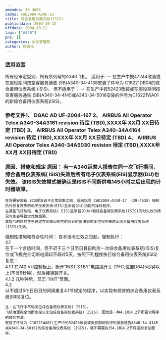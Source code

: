 ```yaml
---
amendno: 39-4603  
cadno: CAD2004-A340-23  
title: 综合备用仪表系统(ISIS)  
publishdate: 2004-10-22  
effdate: 2004-10-22  
tags: ["A340"]  
pns: []  
categories: 华东管理局  
author: 徐逸乐  
---
```

  
### 适用范围  
所有经审定型别、所有序列号的A340飞机， 适用于:
－ 在生产中按47244改装或在服役期间按空客服务通告 (SB)A340-34-4138安装了件号为 C16221DB04的综合备用仪表系统 (ISIS)，
但不适用于：
－ 在生产中按52423改装或在服役期间按空客服务通告 (SB)A340-34-4145或A340-34-5016安装的件号为C16221WA01的新综合备用仪表系统(ISIS)。  
  
<!--more-->  
### 参考文件1、  DGAC AD UF-2004-167 2、 AIRBUS All Operator Telex A340-34A3161 revision 待定 (TBD),XXXX年 XX月 XX日待定 (TBD) 3、 AIRBUS All Operator Telex A340-34A4164 revision 待定 (TBD),XXXX年 XX月 XX日待定 (TBD) 4、 AIRBUS All Operator Telex A340-34A5030 revision 待定 (TBD),XXXX年 XX月 XX日待定 (TBD)  
  
  
### 原因、措施和规定 原因： 有一A340运营人报告在同一次飞行期间，综合备用仪表系统( ISIS)失效后所有电子仪表系统(EIS)显示器(DU)也失效。 该ISIS失效模式被确认是ISIS不间断供电145小时之后出现的计时器故障。  
    在将要安装新 EIS解决该不正常现象之前，适航指令 CAD2004-A340-17 （39-4538）强制执行恢复丧失的电子仪表系统(EIS)显示器(DU)功能的操作程序。  
    在某些飞行阶段，电子仪表系统( EIS)显示器(DUs)和综合备用仪表系统(ISIS)同时失效的情况可能会导致灾难性后果。  
    本指令的目的在于通过在地面周期性的将计时器清零的复位程序来防止综合备用仪表系统(ISIS)失效。  
强制性措施和符合性时间：     自本指令生效之日起，强制执行：  
4.1  
 在下一个合适时间，但不迟于三个日历日且自昀后一次综合备用仪表系统(ISIS)复位或飞机完全切断电源起不超过5天，按照下列程序执行综合备用仪表系统(ISIS)复位：  
        4.1.1 在742 VU控制板上，断开“INST STBY”电路跳开关 (11FC,位置D64)5秒钟以上(不含5秒钟)，然后接通跳开关。  
        4.1.2 几秒钟后，显示 “INIT”页面。  
4.2  
 以不超过5个日历日的间隔重复4.1节规定的程序，以实现有规律的综合备用仪表系统(ISIS)复位。  
  
    注：在飞行中不得复位综合备用仪表系统( ISIS)。  
    飞机电源完全切断也足以复位综合备用仪表系统( ISIS)，因而是一种4.1和4.2节所要求程序的替代方法。  
    安装了件号为 C16221WA01(生产中的52423改装或服役期间执行的服务通告A340-34-4145或A340-34-5016)的综合备用仪表系统 (ISIS)，就不需要执行4.1和4.2节规定的复位程序。  
  
